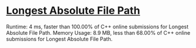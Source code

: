# [Longest Absolute File Path](https://leetcode.com/problems/longest-absolute-file-path/)

Runtime: 4 ms, faster than 100.00% of C++ online submissions for Longest Absolute File Path.
Memory Usage: 8.9 MB, less than 68.00% of C++ online submissions for Longest Absolute File Path.
